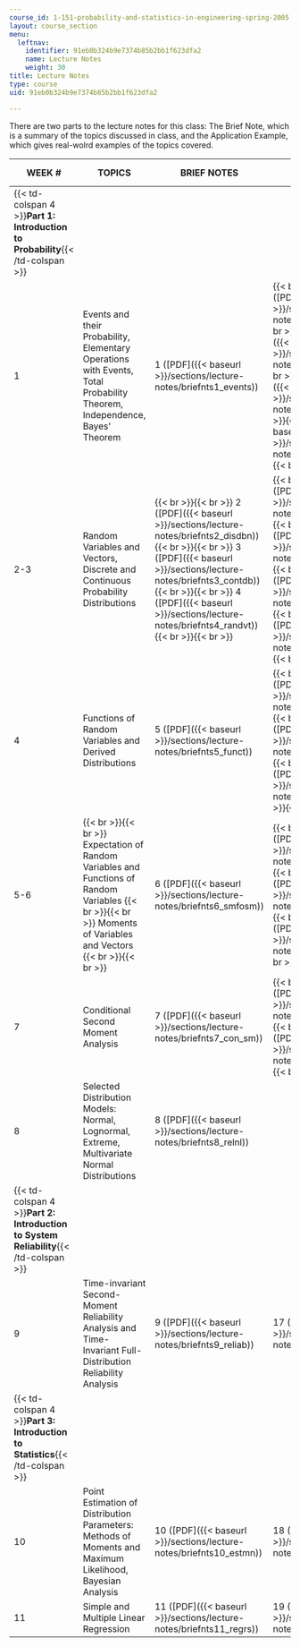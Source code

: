 ```yaml
---
course_id: 1-151-probability-and-statistics-in-engineering-spring-2005
layout: course_section
menu:
  leftnav:
    identifier: 91eb0b324b9e7374b85b2bb1f623dfa2
    name: Lecture Notes
    weight: 30
title: Lecture Notes
type: course
uid: 91eb0b324b9e7374b85b2bb1f623dfa2

---
```


There are two parts to the lecture notes for this class: The Brief Note, which is a summary of the topics discussed in class, and the Application Example, which gives real-wolrd examples of the topics covered.

| WEEK # | TOPICS | BRIEF NOTES | APPLICATION EXAMPLES |
| --- | --- | --- | --- |
| {{< td-colspan 4 >}}**Part 1: Introduction to Probability**{{< /td-colspan >}} ||||
| 1 | Events and their Probability, Elementary Operations with Events, Total Probability Theorem, Independence, Bayes' Theorem | 1 ([PDF]({{< baseurl >}}/sections/lecture-notes/briefnts1_events)) |  {{< br >}}{{< br >}} 1 ([PDF]({{< baseurl >}}/sections/lecture-notes/app1_reli_final)) {{< br >}}{{< br >}} 2 ([PDF]({{< baseurl >}}/sections/lecture-notes/app2_hazards)) {{< br >}}{{< br >}} 3 ([PDF]({{< baseurl >}}/sections/lecture-notes/app3_fedra)) {{< br >}}{{< br >}} 4 ([PDF]({{< baseurl >}}/sections/lecture-notes/app4_eqk_pred)) {{< br >}}{{< br >}}  |
| 2-3 | Random Variables and Vectors, Discrete and Continuous Probability Distributions |  {{< br >}}{{< br >}} 2 ([PDF]({{< baseurl >}}/sections/lecture-notes/briefnts2_disdbn)) {{< br >}}{{< br >}} 3 ([PDF]({{< baseurl >}}/sections/lecture-notes/briefnts3_contdb)) {{< br >}}{{< br >}} 4 ([PDF]({{< baseurl >}}/sections/lecture-notes/briefnts4_randvt)) {{< br >}}{{< br >}}  |  {{< br >}}{{< br >}} 5 ([PDF]({{< baseurl >}}/sections/lecture-notes/app5_rain_norain)) {{< br >}}{{< br >}} 6 ([PDF]({{< baseurl >}}/sections/lecture-notes/app6_buses_eqs)) {{< br >}}{{< br >}} 7 ([PDF]({{< baseurl >}}/sections/lecture-notes/app7_mixtures_fin)) {{< br >}}{{< br >}} 8 ([PDF]({{< baseurl >}}/sections/lecture-notes/app8_hazard_func)) {{< br >}}{{< br >}}  |
| 4 | Functions of Random Variables and Derived Distributions | 5 ([PDF]({{< baseurl >}}/sections/lecture-notes/briefnts5_funct)) |  {{< br >}}{{< br >}} 9 ([PDF]({{< baseurl >}}/sections/lecture-notes/app9_wind_reliab)) {{< br >}}{{< br >}} 10 ([PDF]({{< baseurl >}}/sections/lecture-notes/app10_storm_ty)) {{< br >}}{{< br >}} 11 ([PDF]({{< baseurl >}}/sections/lecture-notes/app11_max)) {{< br >}}{{< br >}}  |
| 5-6 |  {{< br >}}{{< br >}} Expectation of Random Variables and Functions of Random Variables {{< br >}}{{< br >}} Moments of Variables and Vectors {{< br >}}{{< br >}}  | 6 ([PDF]({{< baseurl >}}/sections/lecture-notes/briefnts6_smfosm)) |  {{< br >}}{{< br >}} 12 ([PDF]({{< baseurl >}}/sections/lecture-notes/app12_waveloads)) {{< br >}}{{< br >}} 13 ([PDF]({{< baseurl >}}/sections/lecture-notes/app13_col_loads)) {{< br >}}{{< br >}} 14 ([PDF]({{< baseurl >}}/sections/lecture-notes/app14_settlem)) {{< br >}}{{< br >}}  |
| 7 | Conditional Second Moment Analysis | 7 ([PDF]({{< baseurl >}}/sections/lecture-notes/briefnts7_con_sm)) |  {{< br >}}{{< br >}} 15 ([PDF]({{< baseurl >}}/sections/lecture-notes/app15_noisy_obs)) {{< br >}}{{< br >}} 16 ([PDF]({{< baseurl >}}/sections/lecture-notes/app16_rain_pred)) {{< br >}}{{< br >}}  |
| 8 | Selected Distribution Models: Normal, Lognormal, Extreme, Multivariate Normal Distributions | 8 ([PDF]({{< baseurl >}}/sections/lecture-notes/briefnts8_relnl)) | &nbsp; |
| {{< td-colspan 4 >}}**Part 2: Introduction to System Reliability**{{< /td-colspan >}} ||||
| 9 | Time-invariant Second-Moment Reliability Analysis and Time-Invariant Full-Distribution Reliability Analysis | 9 ([PDF]({{< baseurl >}}/sections/lecture-notes/briefnts9_reliab)) | 17 ([PDF]({{< baseurl >}}/sections/lecture-notes/app17_slope_rel)) |
| {{< td-colspan 4 >}}**Part 3: Introduction to Statistics**{{< /td-colspan >}} ||||
| 10 | Point Estimation of Distribution Parameters: Methods of Moments and Maximum Likelihood, Bayesian Analysis | 10 ([PDF]({{< baseurl >}}/sections/lecture-notes/briefnts10_estmn)) | 18 ([PDF]({{< baseurl >}}/sections/lecture-notes/app18_est_fin)) |
| 11 | Simple and Multiple Linear Regression | 11 ([PDF]({{< baseurl >}}/sections/lecture-notes/briefnts11_regrs)) | 19 ([PDF]({{< baseurl >}}/sections/lecture-notes/app19_fin_regs))